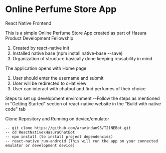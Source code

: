 # Online Perfume Store App

React Native Frontend

This is a simple Online Perfume Store App created as part of Hasura Product Development Fellowship


1. Created by react-native init
2. Installed native base (npm install native-base --save)
3. Organization of structure basically done keeping reusability in mind

The application opens with Home page 
1) User should enter the username and submit
2) User will be redirected to cHat view
3) User can interact with chatbot and find perfumes of their choice

Steps to set up development environment 
    --Follow the steps as mentioned in "Getting Started" section of react-native website in the 
      "Build with native code" tab  
    
Clone Repository and Running on device/emulator 
    
    -- git clone https://github.com/aravindan95/T21NEBot.git
    -- cd ReactNative\HasuraChatBot
    -- npm install (to install project dependencies)
    -- react-native run-android (This will run the app on your connected emulator or development device)

